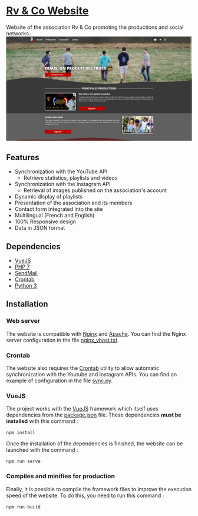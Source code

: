 # [Rv & Co Website](https://rvandco.fr)
Website of the association Rv & Co promoting the productions and social networks.  
![screenshot.png](src/assets/data_example/screenshot.png)

## Features
* Synchronization with the YouTube API
  * Retrieve statistics, playlists and videos
* Synchronization with the Instagram API
  * Retrieval of images published on the association's account
* Dynamic display of playlists
* Presentation of the association and its members
* Contact form integrated into the site
* Multilingual (French and English)
* 100% Responsive design
* Data in JSON format

## Dependencies
* [VueJS](https://vuejs.org/)
* [PHP 7](https://www.php.net/)
* [SendMail](https://en.wikipedia.org/wiki/Sendmail)
* [Crontab](https://en.wikipedia.org/wiki/Cron)
* [Python 3](https://www.python.org/)

## Installation
### Web server
The website is compatible with [Nginx](https://www.nginx.com/) and [Apache](https://httpd.apache.org/). You can find the Nginx server configuration in the file [nginx_vhost.txt](https://github.com/studiorvandco/Website/blob/main/src/assets/data_example/nginx_vhost.txt).

### Crontab
The website also requires the [Crontab](https://en.wikipedia.org/wiki/Cron) utility to allow automatic synchronization with the Youtube and Instagram APIs. You can find an example of configuration in the file [sync.py](https://github.com/studiorvandco/Website/blob/main/src/assets/data_example/sync.py).

### VueJS
The project works with the [VueJS](https://vuejs.org/) framework which itself uses dependencies from the [package.json](https://github.com/studiorvandco/Website/blob/main/package.json) file. These dependencies **must be installed** with this command :
```
npm install
```
Once the installation of the dependencies is finished, the website can be launched with the command :
```
npm run serve
```
### Compiles and minifies for production
Finally, it is possible to compile the framework files to improve the execution speed of the website. To do this, you need to run this command :
```
npm run build
```